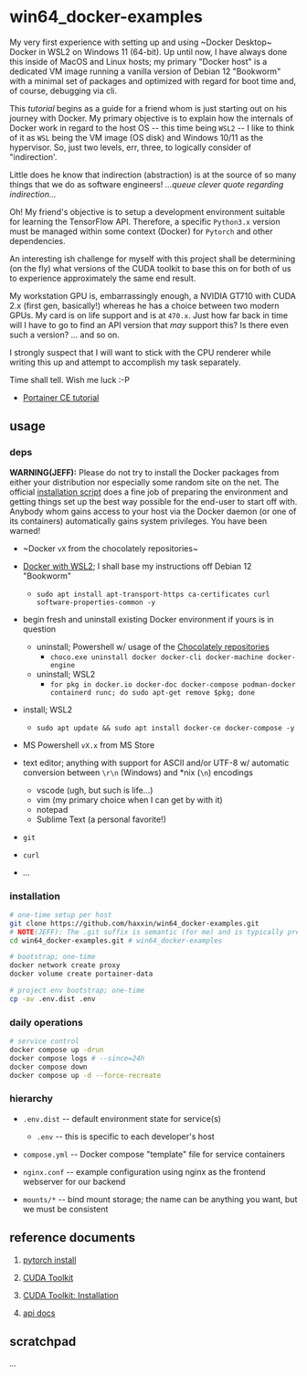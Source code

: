# win64_docker-examples

My very first experience with setting up and using ~Docker Desktop~ Docker in WSL2 on Windows 11 (64-bit). Up until now, I have always done this inside of MacOS and Linux hosts; my primary "Docker host" is a dedicated VM image running a vanilla version of Debian 12 "Bookworm" with a minimal set of packages and optimized with regard for boot time and, of course, debugging via cli.

This *tutorial* begins as a guide for a friend whom is just starting out on his journey with Docker. My primary objective is to explain how the internals of Docker work in regard to the host OS -- this time being `WSL2` -- I like to think of it as `WSL` being the VM image (OS disk) and Windows 10/11 as the hypervisor. So, just two levels, err, three, to logically consider of "indirection'.

Little does he know that indirection (abstraction) is at the source of so many things that we do as software engineers! *...queue clever quote regarding indirection...*

Oh! My friend's objective is to setup a development environment suitable for learning the TensorFlow API. Therefore, a specific `Python3.x` version must be managed within some context (Docker) for `Pytorch` and other dependencies.

An interesting ish challenge for myself with this project shall be determining (on the fly) what versions of the CUDA toolkit to base this on for both of us to experience approximately the same end result.

My workstation GPU is, embarrassingly enough, a NVIDIA GT710 with CUDA 2.x (first gen, basically!) whereas he has a choice between two modern GPUs. My card is on life support and is at `470.x`. Just how far back in time will I have to go to find an API version that *may* support this? Is there even such a version? ... and so on.

I strongly suspect that I will want to stick with the CPU renderer while writing this up and attempt to accomplish my task separately. 

Time shall tell. Wish me luck :-P

- [Portainer CE tutorial][10]

## usage

### deps

**WARNING(JEFF):** Please do not try to install the Docker packages from either your distribution nor especially some random site on the net. The official [installation script][90] does a fine job of preparing the environment and getting things set up the best way possible for the end-user to start off with. Anybody whom gains access to your host via the Docker daemon (or one of its containers) automatically gains system privileges. You have been warned!

- ~Docker `vX` from the chocolately repositories~
- [Docker with WSL2][0]; I shall base my instructions off Debian 12 "Bookworm"
  * `sudo apt install apt-transport-https ca-certificates curl software-properties-common -y`
- begin fresh and uninstall existing Docker environment if yours is in question
  - uninstall; Powershell w/ usage of the [Chocolately repositories][99]
    * `choco.exe uninstall docker docker-cli docker-machine docker-engine`
  - uninstall; WSL2
    * `for pkg in docker.io docker-doc docker-compose podman-docker containerd runc; do sudo apt-get remove $pkg; done`
 - install; WSL2
    * `sudo apt update && sudo apt install docker-ce docker-compose -y`
  
- MS Powershell `vX.x` from MS Store
- text editor; anything with support for ASCII and/or UTF-8 w/ automatic conversion between `\r\n` (Windows) and *nix (`\n`) encodings
  * vscode (ugh, but such is life...)
  * vim (my primary choice when I can get by with it)
  * notepad
  * Sublime Text (a personal favorite!)
- `git`
- `curl`
- *...*

### installation

```sh
# one-time setup per host
git clone https://github.com/haxxin/win64_docker-examples.git
# NOTE(JEFF): The .git suffix is semantic (for me) and is typically presented without said suffix
cd win64_docker-examples.git # win64_docker-examples

# bootstrap; one-time
docker network create proxy
docker volume create portainer-data

# project env bootstrap; one-time
cp -av .env.dist .env
```

### daily operations
 
```sh
# service control
docker compose up -drun
docker compose logs # --since=24h
docker compose down
docker compose up -d --force-recreate
```

### hierarchy

- `.env.dist` -- default environment state for service(s)
  * `.env` -- this is specific to each developer's host

- `compose.yml` -- Docker compose "template" file for service containers

- `nginx.conf` -- example configuration using nginx as the frontend webserver for our backend 

- `mounts/*` -- bind mount storage; the name can be anything you want, but we must be consistent 

## reference documents

[0]: https://docs.docker.com/engine/install/debian/#install-using-the-repository

1. [pytorch install](https://pytorch.org/get-started/locally/)

2. [CUDA Toolkit](https://developer.nvidia.com/cuda-downloads?target_os=Windows&target_arch=x86_64&target_version=11&target_type=exe_local)

3. [CUDA Toolkit: Installation](https://docs.nvidia.com/cuda/cuda-installation-guide-linux/#meta-packages)

4. [api docs](https://pytorch.org/docs/stable/cuda.html)

[10]: https://earthly.dev/blog/portainer-for-docker-container-management/
[99]: https://chocolatey.org/
[90]: https://get.docker.com/

## scratchpad

*...*
